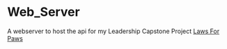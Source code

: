 # Web_Server
A webserver to host the api for my Leadership Capstone Project [Laws For Paws](https://github.com/theticarcher38/LawsForPaws)
